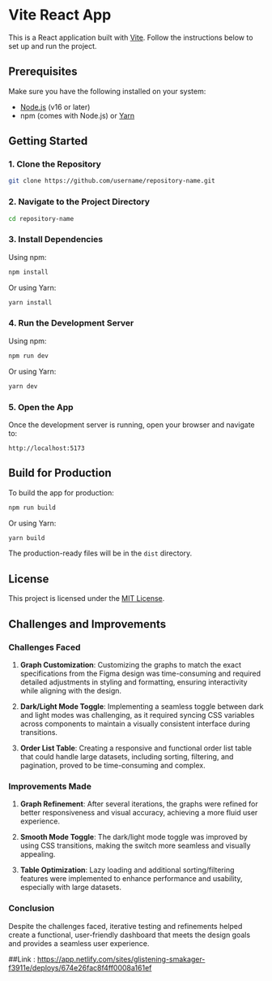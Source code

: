 # Vite React App

This is a React application built with [Vite](https://vitejs.dev/). Follow the instructions below to set up and run the project.

## Prerequisites

Make sure you have the following installed on your system:

- [Node.js](https://nodejs.org/) (v16 or later)
- npm (comes with Node.js) or [Yarn](https://yarnpkg.com/)

## Getting Started

### 1. Clone the Repository

```bash
git clone https://github.com/username/repository-name.git
```

### 2. Navigate to the Project Directory

```bash
cd repository-name
```

### 3. Install Dependencies

Using npm:

```bash
npm install
```

Or using Yarn:

```bash
yarn install
```

### 4. Run the Development Server

Using npm:

```bash
npm run dev
```

Or using Yarn:

```bash
yarn dev
```

### 5. Open the App

Once the development server is running, open your browser and navigate to:

```
http://localhost:5173
```

## Build for Production

To build the app for production:

```bash
npm run build
```

Or using Yarn:

```bash
yarn build
```

The production-ready files will be in the `dist` directory.

## License

This project is licensed under the [MIT License](LICENSE).



## Challenges and Improvements

### Challenges Faced

1. **Graph Customization**: Customizing the graphs to match the exact specifications from the Figma design was time-consuming and required detailed adjustments in styling and formatting, ensuring interactivity while aligning with the design.
  
2. **Dark/Light Mode Toggle**: Implementing a seamless toggle between dark and light modes was challenging, as it required syncing CSS variables across components to maintain a visually consistent interface during transitions.
  
3. **Order List Table**: Creating a responsive and functional order list table that could handle large datasets, including sorting, filtering, and pagination, proved to be time-consuming and complex.

### Improvements Made

1. **Graph Refinement**: After several iterations, the graphs were refined for better responsiveness and visual accuracy, achieving a more fluid user experience.
  
2. **Smooth Mode Toggle**: The dark/light mode toggle was improved by using CSS transitions, making the switch more seamless and visually appealing.
  
3. **Table Optimization**: Lazy loading and additional sorting/filtering features were implemented to enhance performance and usability, especially with large datasets.

### Conclusion

Despite the challenges faced, iterative testing and refinements helped create a functional, user-friendly dashboard that meets the design goals and provides a seamless user experience.

##Link : https://app.netlify.com/sites/glistening-smakager-f3911e/deploys/674e26fac8f4ff0008a161ef

